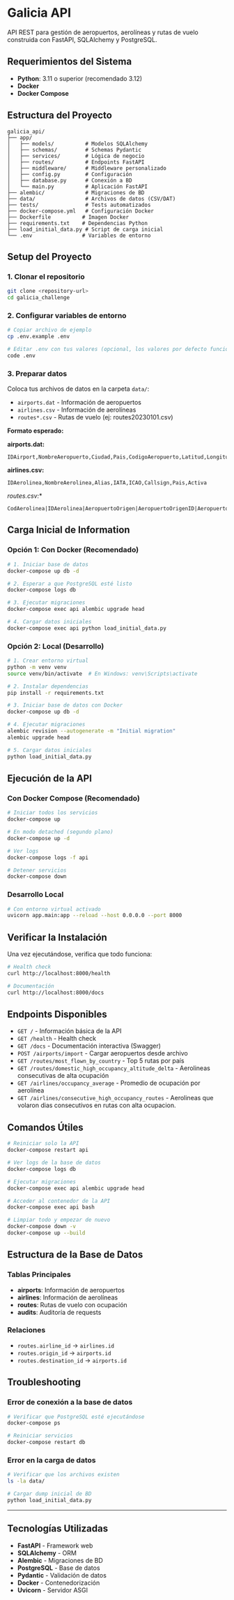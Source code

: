# Galicia API

API REST para gestión de aeropuertos, aerolíneas y rutas de vuelo construida con FastAPI, SQLAlchemy y PostgreSQL.

## Requerimientos del Sistema

- **Python**: 3.11 o superior (recomendado 3.12)
- **Docker**
- **Docker Compose**

## Estructura del Proyecto

```
galicia_api/
├── app/
│   ├── models/          # Modelos SQLAlchemy
│   ├── schemas/         # Schemas Pydantic
│   ├── services/        # Lógica de negocio
│   ├── routes/          # Endpoints FastAPI
│   ├── middleware/      # Middleware personalizado
│   ├── config.py        # Configuración
│   ├── database.py      # Conexión a BD
│   └── main.py          # Aplicación FastAPI
├── alembic/             # Migraciones de BD
├── data/                # Archivos de datos (CSV/DAT)
├── tests/               # Tests automatizados
├── docker-compose.yml   # Configuración Docker
├── Dockerfile          # Imagen Docker
├── requirements.txt    # Dependencias Python
├── load_initial_data.py # Script de carga inicial
└── .env                # Variables de entorno
```

## Setup del Proyecto

### 1. Clonar el repositorio

```bash
git clone <repository-url>
cd galicia_challenge
```

### 2. Configurar variables de entorno

```bash
# Copiar archivo de ejemplo
cp .env.example .env

# Editar .env con tus valores (opcional, los valores por defecto funcionan)
code .env
```

### 3. Preparar datos

Coloca tus archivos de datos en la carpeta `data/`:
- `airports.dat` - Información de aeropuertos
- `airlines.csv` - Información de aerolíneas
- `routes*.csv` - Rutas de vuelo (ej: routes20230101.csv)

**Formato esperado:**

**airports.dat:**
```
IDAirport,NombreAeropuerto,Ciudad,Pais,CodigoAeropuerto,Latitud,Longitud,Altitud,DifUTC,CodigoContinente,TimezoneOlson
```

**airlines.csv:**
```
IDAerolinea,NombreAerolinea,Alias,IATA,ICAO,Callsign,Pais,Activa
```

**routes*.csv:**
```
CodAerolinea|IDAerolinea|AeropuertoOrigen|AeropuertoOrigenID|AeropuertoDestino|AeropuertoDestinoID|OperadoCarrier|Stops|Equipamiento|TicketsVendidos|Lugares|PrecioTicket|KilometrosTotales|Fecha
```

## Carga Inicial de Information

### Opción 1: Con Docker (Recomendado)

```bash
# 1. Iniciar base de datos
docker-compose up db -d

# 2. Esperar a que PostgreSQL esté listo
docker-compose logs db

# 3. Ejecutar migraciones
docker-compose exec api alembic upgrade head

# 4. Cargar datos iniciales
docker-compose exec api python load_initial_data.py
```

### Opción 2: Local (Desarrollo)

```bash
# 1. Crear entorno virtual
python -m venv venv
source venv/bin/activate  # En Windows: venv\Scripts\activate

# 2. Instalar dependencias
pip install -r requirements.txt

# 3. Iniciar base de datos con Docker
docker-compose up db -d

# 4. Ejecutar migraciones
alembic revision --autogenerate -m "Initial migration"
alembic upgrade head

# 5. Cargar datos iniciales
python load_initial_data.py
```

## Ejecución de la API

### Con Docker Compose (Recomendado)

```bash
# Iniciar todos los servicios
docker-compose up

# En modo detached (segundo plano)
docker-compose up -d

# Ver logs
docker-compose logs -f api

# Detener servicios
docker-compose down
```

### Desarrollo Local

```bash
# Con entorno virtual activado
uvicorn app.main:app --reload --host 0.0.0.0 --port 8000
```

## Verificar la Instalación

Una vez ejecutándose, verifica que todo funciona:

```bash
# Health check
curl http://localhost:8000/health

# Documentación
curl http://localhost:8000/docs
```

## Endpoints Disponibles

- `GET /` - Información básica de la API
- `GET /health` - Health check
- `GET /docs` - Documentación interactiva (Swagger)
- `POST /airports/import` - Cargar aeropuertos desde archivo
- `GET /routes/most_flown_by_country` - Top 5 rutas por país
- `GET /routes/domestic_high_occupancy_altitude_delta` - Aerolineas consecutivas de alta ocupación
- `GET /airlines/occupancy_average` - Promedio de ocupación por aerolínea
- `GET /airlines/consecutive_high_occupancy_routes` - Aerolineas que volaron dias consecutivos en rutas con alta ocupacion.

## Comandos Útiles

```bash
# Reiniciar solo la API
docker-compose restart api

# Ver logs de la base de datos
docker-compose logs db

# Ejecutar migraciones
docker-compose exec api alembic upgrade head

# Acceder al contenedor de la API
docker-compose exec api bash

# Limpiar todo y empezar de nuevo
docker-compose down -v
docker-compose up --build
```

## Estructura de la Base de Datos

### Tablas Principales

- **airports**: Información de aeropuertos
- **airlines**: Información de aerolíneas
- **routes**: Rutas de vuelo con ocupación
- **audits**: Auditoría de requests

### Relaciones

- `routes.airline_id` → `airlines.id`
- `routes.origin_id` → `airports.id`
- `routes.destination_id` → `airports.id`

## Troubleshooting

### Error de conexión a la base de datos

```bash
# Verificar que PostgreSQL esté ejecutándose
docker-compose ps

# Reiniciar servicios
docker-compose restart db
```

### Error en la carga de datos

```bash
# Verificar que los archivos existen
ls -la data/

# Cargar dump inicial de BD
python load_initial_data.py
```


---

## Tecnologías Utilizadas

- **FastAPI** - Framework web
- **SQLAlchemy** - ORM
- **Alembic** - Migraciones de BD
- **PostgreSQL** - Base de datos
- **Pydantic** - Validación de datos
- **Docker** - Contenedorización
- **Uvicorn** - Servidor ASGI